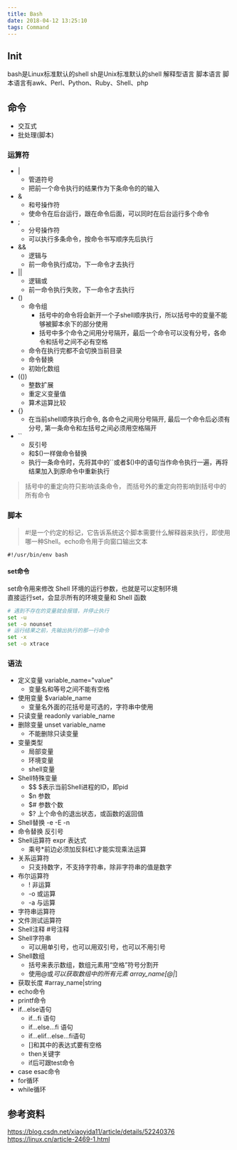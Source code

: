 ```yaml
---
title: Bash
date: 2018-04-12 13:25:10
tags: Command
---
```


## Init
bash是Linux标准默认的shell
sh是Unix标准默认的shell
解释型语言
脚本语言
脚本语言有awk、Perl、Python、Ruby、Shell、php

## 命令
- 交互式
- 批处理(脚本)

### 运算符
- |
    + 管道符号
    + 把前一个命令执行的结果作为下条命令的的输入
- &
    + 和号操作符
    + 使命令在后台运行，跟在命令后面，可以同时在后台运行多个命令
- ;
    + 分号操作符
    + 可以执行多条命令，按命令书写顺序先后执行
- &&
    + 逻辑与
    + 前一命令执行成功，下一命令才去执行
- ||
    + 逻辑或
    + 前一命令执行失败，下一命令才去执行
- ()
    + 命令组
        * 括号中的命令将会新开一个子shell顺序执行，所以括号中的变量不能够被脚本余下的部分使用
        * 括号中多个命令之间用分号隔开，最后一个命令可以没有分号，各命令和括号之间不必有空格
    + 命令在执行完都不会切换当前目录
    + 命令替换
    + 初始化数组
- (())
    + 整数扩展
    + 重定义变量值
    + 算术运算比较
- {}
    + 在当前shell顺序执行命令, 各命令之间用分号隔开, 最后一个命令后必须有分号, 第一条命令和左括号之间必须用空格隔开
- ``
    + 反引号
    + 和$()一样做命令替换
    + 执行一条命令时，先将其中的``或者$()中的语句当作命令执行一遍，再将结果加入到原命令中重新执行

> 括号中的重定向符只影响该条命令， 而括号外的重定向符影响到括号中的所有命令

### 脚本
> \#!是一个约定的标记，它告诉系统这个脚本需要什么解释器来执行，即使用哪一种Shell。echo命令用于向窗口输出文本

`#!/usr/bin/env bash`

#### set命令
set命令用来修改 Shell 环境的运行参数，也就是可以定制环境  
直接运行set，会显示所有的环境变量和 Shell 函数  

```bash
# 遇到不存在的变量就会报错，并停止执行
set -u
set -o nounset
# 运行结果之前，先输出执行的那一行命令
set -x
set -o xtrace
```

### 语法
- 定义变量 variable_name="value"
    + 变量名和等号之间不能有空格
- 使用变量 $variable_name
    + 变量名外面的花括号是可选的，字符串中使用
- 只读变量 readonly variable_name
- 删除变量 unset variable_name
    + 不能删除只读变量
- 变量类型
    + 局部变量
    + 环境变量
    + shell变量
- Shell特殊变量
    + \$$ $表示当前Shell进程的ID，即pid
    + $n 参数
    + $# 参数个数
    + $? 上个命令的退出状态，或函数的返回值
- Shell替换 -e -E -n
- 命令替换 反引号
- Shell运算符 expr 表达式
    + 乘号*前边必须加反斜杠\\才能实现乘法运算
- 关系运算符
    + 只支持数字，不支持字符串，除非字符串的值是数字
- 布尔运算符
    + ! 非运算
    + -o 或运算
    + -a 与运算
- 字符串运算符
- 文件测试运算符
- Shell注释 #号注释
- Shell字符串
    + 可以用单引号，也可以用双引号，也可以不用引号
- Shell数组
    + 括号来表示数组，数组元素用“空格”符号分割开
    + 使用@或*可以获取数组中的所有元素 array_name\[@|*]
- 获取长度 #array_name|string
- echo命令
- printf命令
- if...else语句
    + if...fi 语句
    + if...else...fi 语句
    + if...elif...else...fi语句
    + \[]和其中的表达式要有空格
    + then关键字
    + if后可跟test命令
- case esac命令
- for循环
- while循环


## 参考资料
https://blog.csdn.net/xiaoyida11/article/details/52240376  
https://linux.cn/article-2469-1.html
